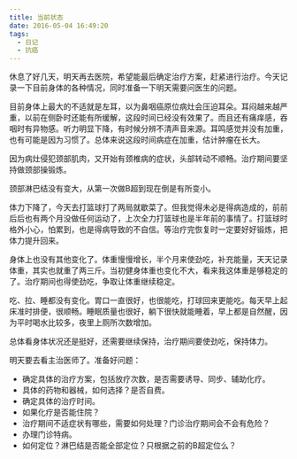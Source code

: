 ```yaml
---
title: 当前状态
date: 2016-05-04 16:49:20
tags:
  - 日记
  - 抗癌
---
```


休息了好几天，明天再去医院，希望能最后确定治疗方案，赶紧进行治疗。今天记录一下目前身体的各种情况，同时准备一下明天需要问医生的问题。

目前身体上最大的不适就是左耳，以为鼻咽癌原位病灶会压迫耳朵。耳闷越来越严重，以前在侧卧时还能有所缓解，这段时间已经没有效果了。而且还有痛痒感，吞咽时有异物感。听力明显下降，有时候分辨不清声音来源。耳鸣感觉并没有加重，也有可能是因为习惯了。总体来说这段时间病症在加重，估计肿瘤在长大。

因为病灶侵犯颈部肌肉，又开始有颈椎病的症状，头部转动不顺畅。治疗期间要坚持做颈部操锻炼。

颈部淋巴结没有变大，从第一次做B超到现在倒是有所变小。

体力下降了，今天去打篮球打了两局就歇菜了。但我觉得未必是得病造成的，前前后后也有两个月没做任何运动了，上次全力打篮球也是半年前的事情了。打篮球时格外小心，怕累到，也是得病导致的不自信。等治疗完恢复时一定要好好锻炼，把体力提升回来。

身体上也没有其他变化了。体重慢慢增长，半个月来使劲吃，补充能量，天天记录体重，其实也就重了两三斤。当初健身体重也变化不大，看来我这体重是够稳定的了。治疗期间也得使劲吃，争取让体重继续稳定。

吃、拉、睡都没有变化。胃口一直很好，也很能吃，打球回来更能吃。每天早上起床准时排便，很顺畅。睡眠质量也很好，躺下很快就能睡着，早上都是自然醒，因为平时喝水比较多，夜里上厕所次数增加。

总体看身体状况还是挺好，还需要继续保持，治疗期间要使劲吃，保持体力。

明天要去看主治医师了。准备好问题：
+ 确定具体的治疗方案，包括放疗次数，是否需要诱导、同步、辅助化疗。
+ 具体的药物和器械，如何选择？是否自费。
+ 确定具体的治疗时间。
+ 如果化疗是否能住院？
+ 治疗期间不适症状有哪些，需要如何处理？门诊治疗期间会不会有危险？
+ 办理门诊特病。
+ 如何定位？淋巴结是否能全部定位？只根据之前的B超定位么？
